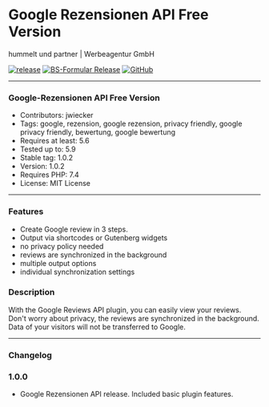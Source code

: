 # Google Rezensionen API Free Version
hummelt und partner | Werbeagentur GmbH

[![release](https://img.shields.io/github/v/release/team-hummelt/google-rezensionen-api?style=plastic)](https://github.com/team-hummelt/google-rezensionen-api)
[![BS-Formular Release](https://img.shields.io/github/release-date/team-hummelt/google-rezensionen-api)](https://github.com/team-hummelt/google-rezensionen-api/releases/latest)
[![GitHub](https://img.shields.io/github/license/team-hummelt/google-rezensionen-api)](https://github.com/team-hummelt/google-rezensionen-api/blob/master/LICENSE.txt)

***

### Google-Rezensionen API Free Version
* Contributors: jwiecker
* Tags: google, rezension, google rezension, privacy friendly, google privacy friendly, bewertung, google bewertung
* Requires at least: 5.6
* Tested up to: 5.9
* Stable tag: 1.0.2
* Version: 1.0.2
* Requires PHP: 7.4
* License: MIT License

***

### Features
* Create Google review in 3 steps.
* Output via shortcodes or Gutenberg widgets
* no privacy policy needed
* reviews are synchronized in the background
* multiple output options
* individual synchronization settings

### Description
With the Google Reviews API plugin, you can easily view your reviews. Don't worry about privacy, the reviews are synchronized in the background. Data of your visitors will not be transferred to Google.

***
### Changelog

### 1.0.0
* Google Rezensionen API release. Included basic plugin features.

